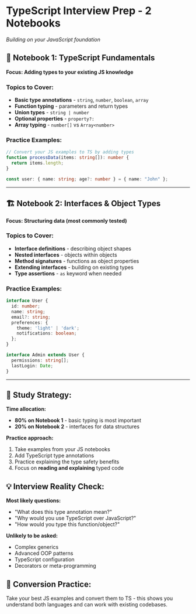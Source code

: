 # TypeScript Interview Prep - 2 Notebooks
*Building on your JavaScript foundation*

## 📝 Notebook 1: TypeScript Fundamentals
**Focus: Adding types to your existing JS knowledge**

### Topics to Cover:
- **Basic type annotations** - `string`, `number`, `boolean`, `array`
- **Function typing** - parameters and return types
- **Union types** - `string | number`
- **Optional properties** - `property?:`
- **Array typing** - `number[]` vs `Array<number>`

### Practice Examples:
```typescript
// Convert your JS examples to TS by adding types
function processData(items: string[]): number {
  return items.length;
}

const user: { name: string; age?: number } = { name: "John" };
```

---

## 🏗️ Notebook 2: Interfaces & Object Types
**Focus: Structuring data (most commonly tested)**

### Topics to Cover:
- **Interface definitions** - describing object shapes
- **Nested interfaces** - objects within objects
- **Method signatures** - functions as object properties
- **Extending interfaces** - building on existing types
- **Type assertions** - `as` keyword when needed

### Practice Examples:
```typescript
interface User {
  id: number;
  name: string;
  email?: string;
  preferences: {
    theme: 'light' | 'dark';
    notifications: boolean;
  };
}

interface Admin extends User {
  permissions: string[];
  lastLogin: Date;
}
```

---

## 🎯 Study Strategy:

**Time allocation:**
- **80% on Notebook 1** - basic typing is most important
- **20% on Notebook 2** - interfaces for data structures

**Practice approach:**
1. Take examples from your JS notebooks
2. Add TypeScript type annotations
3. Practice explaining the type safety benefits
4. Focus on **reading and explaining** typed code

## 💡 Interview Reality Check:

**Most likely questions:**
- "What does this type annotation mean?"
- "Why would you use TypeScript over JavaScript?"
- "How would you type this function/object?"

**Unlikely to be asked:**
- Complex generics
- Advanced OOP patterns
- TypeScript configuration
- Decorators or meta-programming

## 🔄 Conversion Practice:
Take your best JS examples and convert them to TS - this shows you understand both languages and can work with existing codebases.